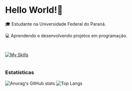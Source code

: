 # Hello World!👋

🎓 Estudante na Universidade Federal do Paraná.

💻 Aprendendo e desenvolvendo projetos em programação.
#
[![My Skills](https://skillicons.dev/icons?i=mysql,html,js,c,php,css,vscode&theme=dark)](https://skillicons.dev)
#
### Estatísticas
![Anurag's GitHub stats](https://github-readme-stats.vercel.app/api?username=lucaslabendzs&show_icons=true&theme=transparent&include_all_commits)
![Top Langs](https://github-readme-stats.vercel.app/api/top-langs/?username=anuraghazra&hide_progress=true)
